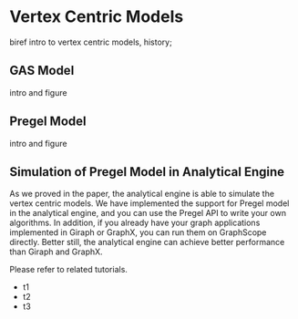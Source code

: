 # Vertex Centric Models

biref intro to vertex centric models, history;

## GAS Model

intro and figure

## Pregel Model

intro and figure

## Simulation of Pregel Model in Analytical Engine

As we proved in the paper, the analytical engine is able to simulate the vertex centric models. We have implemented the support for Pregel model in the analytical engine, and you can use the Pregel API to write your own algorithms. In addition, if you already have your graph applications implemented in Giraph or GraphX, you can run them on GraphScope directly. Better still, the analytical engine can achieve better performance than Giraph and GraphX. 

Please refer to related tutorials.
- t1
- t2
- t3